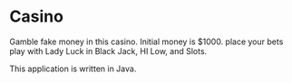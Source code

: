 # Casino

Gamble fake money in this casino. Initial money is $1000. place your bets play with Lady Luck in Black Jack, HI Low, and Slots.

This application is written in Java.

